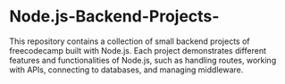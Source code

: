 # Node.js-Backend-Projects-
This repository contains a collection of small backend projects of freecodecamp built with Node.js. Each project demonstrates different features and functionalities of Node.js, such as handling routes, working with APIs, connecting to databases, and managing middleware.
